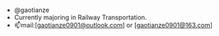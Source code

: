 - @gaotianze 
- Currently majoring in Railway Transportation. 
- 📫mail:[gaotianze0901@outlook.com] or [gaotianze0901@163.com]
